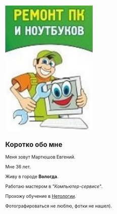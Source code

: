 ![](HX1LnV4m-dA.jpg)

## Коротко обо мне

Меня зовут Мартюшов Евгений. 

Мне 36 лет.

Живу в городе **Вологда**.

Работаю мастером в _"Компьютер-сервисе"_.

Прохожу обучение в [Нетологии](https://netology.ru/).

Фотографироваться не люблю, фотки не нашел).

